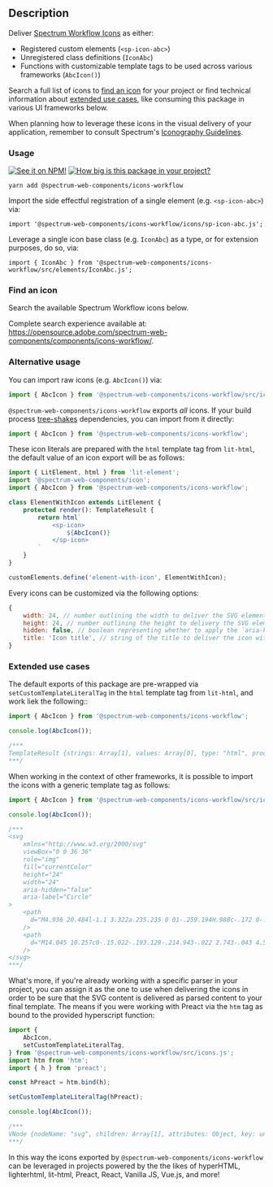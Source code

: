 ## Description

Deliver [Spectrum Workflow Icons](https://spectrum.adobe.com/page/icons/) as either:

-   Registered custom elements (`<sp-icon-abc>`)
-   Unregistered class definitions (`IconAbc`)
-   Functions with customizable template tags to be used across various frameworks (`AbcIcon()`)

Search a full list of icons to [find an icon](#find-an-icon) for your project or find technical information about [extended use cases](#extended-use-cases), like consuming this package in various UI frameworks below.

When planning how to leverage these icons in the visual delivery of your application, remember to consult Spectrum's [Iconography Guidelines](https://spectrum.adobe.com/page/iconography/).

### Usage

[![See it on NPM!](https://img.shields.io/npm/v/@spectrum-web-components/icons-workflow?style=for-the-badge)](https://www.npmjs.com/package/@spectrum-web-components/icons-workflow)
[![How big is this package in your project?](https://img.shields.io/bundlephobia/minzip/@spectrum-web-components/icons-workflow?style=for-the-badge)](https://bundlephobia.com/result?p=@spectrum-web-components/icons-workflow)

```
yarn add @spectrum-web-components/icons-workflow
```

Import the side effectful registration of a single element (e.g. `<sp-icon-abc>`) via:

```
import '@spectrum-web-components/icons-workflow/icons/sp-icon-abc.js';
```

Leverage a single icon base class (e.g. `IconAbc`) as a type, or for extension purposes, do so, via:

```
import { IconAbc } from '@spectrum-web-components/icons-workflow/src/elements/IconAbc.js';
```

### Find an icon

Search the available Spectrum Workflow icons below.

<p class="for-github">Complete search experience available at: <a href="https://opensource.adobe.com/spectrum-web-components/components/icons-workflow/">https://opensource.adobe.com/spectrum-web-components/components/icons-workflow/</a>.</p>

<icons-demo class="icon-search" package="icons-workflow" size="xxl"></icons-demo>

<script type="module">
const search = document.querySelector('.icon-search');
const options = {
  rootMargin: '20px'
}
const callback = async (entries, observer) => {
    if (entries[0].intersectionRatio === 0) return;
    import('@spectrum-web-components/iconset/stories/icons-demo.js');
    import('@spectrum-web-components/icons-workflow/stories/icon-manifest.js').then(({iconManifest}) => {
        search.icons = iconManifest;
    });
    observer.disconnect();
}
const observer = new IntersectionObserver(callback, options);
observer.observe(search);
</script>

### Alternative usage

You can import raw icons (e.g. `AbcIcon()`) via:

```js
import { AbcIcon } from '@spectrum-web-components/icons-workflow/src/icons/ABC.js';
```

`@spectrum-web-components/icons-workflow` exports _all_ icons. If your build process [tree-shakes](https://rollupjs.org/guide/en/#tree-shaking) dependencies, you can import from it directly:

```js
import { AbcIcon } from '@spectrum-web-components/icons-workflow';
```

These icon literals are prepared with the `html` template tag from `lit-html`, the default value of an icon export will be as follows:

```js
import { LitElement, html } from 'lit-element';
import '@spectrum-web-components/icon';
import { AbcIcon } from '@spectrum-web-components/icons-workflow';

class ElementWithIcon extends LitElement {
    protected render(): TemplateResult {
        return html`
            <sp-icon>
                ${AbcIcon()}
            </sp-icon>
        `
    }
}

customElements.define('element-with-icon', ElementWithIcon);
```

Every icons can be customized via the following options:

```js
{
    width: 24, // number outlining the width to deliver the SVG element with
    height: 24, // number outlining the height to delivery the SVG element with
    hidden: false, // boolean representing whether to apply the `aria-hidden` attribute
    title: 'Icon title', // string of the title to deliver the icon with
}
```

### Extended use cases

The default exports of this package are pre-wrapped via `setCustomTemplateLiteralTag` in the `html` template tag from `lit-html`, and work liek the following::

```js
import { AbcIcon } from '@spectrum-web-components/icons-workflow';

console.log(AbcIcon());

/***
TemplateResult {strings: Array[1], values: Array[0], type: "html", processor: DefaultTemplateProcessor, constructor: Object}
***/
```

When working in the context of other frameworks, it is possible to import the icons with a generic template tag as follows:

```js
import { AbcIcon } from '@spectrum-web-components/icons-workflow/src/icons.js';

console.log(AbcIcon());

/***
<svg
    xmlns="http://www.w3.org/2000/svg"
    viewBox="0 0 36 36"
    role="img"
    fill="currentColor"
    height="24"
    width="24"
    aria-hidden="false"
    aria-label="Circle"
>
    <path
      d="M4.936 20.484l-1.1 3.322a.235.235 0 01-.259.194H.988c-.172 0-.216-.086-.172-.237 1.143-3.236 2.976-8.543 4.335-12.275a3.813 3.813 0 00.216-1.337.136.136 0 01.151-.151h3.473a.162.162 0 01.173.108c1.575 4.336 3.3 9.276 4.9 13.676.064.151.021.216-.13.216h-2.85a.193.193 0 01-.216-.151L9.66 20.484zm4.055-2.459C8.56 16.558 7.7 14.1 7.265 12.545h-.021c-.324 1.467-1.1 3.732-1.661 5.48z"
    />
    <path
      d="M14.045 10.257c0-.15.022-.193.129-.214.943-.022 2.743-.043 4.565-.043 4.436 0 5.379 1.95 5.379 3.686a3.1 3.1 0 01-2.036 3v.043a3.309 3.309 0 012.572 3.236c0 2.658-2.294 4.029-6.194 4.029-1.65.022-3.386-.021-4.265-.043a.17.17 0 01-.15-.193zm2.979 5.379h1.865c1.714 0 2.25-.707 2.25-1.628 0-1.158-.772-1.629-2.422-1.629-.836 0-1.5.021-1.693.043zm0 5.937c.236 0 .729.042 1.608.042 1.8 0 2.871-.471 2.871-1.8 0-1.114-.686-1.757-2.593-1.757h-1.886zM32.752 10a7.959 7.959 0 012.946.439c.1.063.126.1.126.251v2.21c0 .189-.1.189-.188.147a7.061 7.061 0 00-2.779-.523 4.175 4.175 0 00-4.535 4.43c0 3.427 2.466 4.388 4.514 4.388a8.49 8.49 0 002.925-.5c.1-.042.167 0 .167.125v2.152c0 .147-.021.23-.167.293a8.621 8.621 0 01-3.448.588c-3.74 0-7.041-2.069-7.041-6.958 0-3.991 2.928-7.042 7.48-7.042z"
    />
</svg>
***/
```

What's more, if you're already working with a specific parser in your project, you can assign it as the one to use when delivering the icons in order to be sure that the SVG content is delivered as parsed content to your final template. The means if you were working with Preact via the `htm` tag as bound to the provided hyperscript function:

```js
import {
    AbcIcon,
    setCustomTemplateLiteralTag,
} from '@spectrum-web-components/icons-workflow/src/icons.js';
import htm from 'htm';
import { h } from 'preact';

const hPreact = htm.bind(h);

setCustomTemplateLiteralTag(hPreact);

console.log(AbcIcon());

/***
VNode {nodeName: "svg", children: Array[1], attributes: Object, key: undefined, constructor: Object}
***/
```

In this way the icons exported by `@spectrum-web-components/icons-workflow` can be leveraged in projects powered by the the likes of hyperHTML, lighterhtml, lit-html, Preact, React, Vanilla JS, Vue.js, and more!
